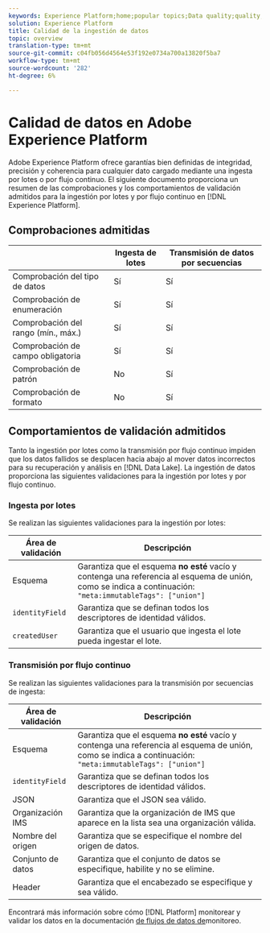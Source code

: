 ```yaml
---
keywords: Experience Platform;home;popular topics;Data quality;quality;Quality;Supported validation;Validation;supported validation;
solution: Experience Platform
title: Calidad de la ingestión de datos
topic: overview
translation-type: tm+mt
source-git-commit: c04fb056d4564e53f192e0734a700a13820f5ba7
workflow-type: tm+mt
source-wordcount: '282'
ht-degree: 6%

---
```



# Calidad de datos en Adobe Experience Platform

Adobe Experience Platform ofrece garantías bien definidas de integridad, precisión y coherencia para cualquier dato cargado mediante una ingesta por lotes o por flujo continuo. El siguiente documento proporciona un resumen de las comprobaciones y los comportamientos de validación admitidos para la ingestión por lotes y por flujo continuo en [!DNL Experience Platform].

## Comprobaciones admitidas

|   | Ingesta de lotes | Transmisión de datos por secuencias |
| ------ | --------------- | ------------------- |
| Comprobación del tipo de datos | Sí | Sí |
| Comprobación de enumeración | Sí | Sí |
| Comprobación del rango (mín., máx.) | Sí | Sí |
| Comprobación de campo obligatoria | Sí | Sí |
| Comprobación de patrón | No | Sí |
| Comprobación de formato | No | Sí |

## Comportamientos de validación admitidos

Tanto la ingestión por lotes como la transmisión por flujo continuo impiden que los datos fallidos se desplacen hacia abajo al mover datos incorrectos para su recuperación y análisis en [!DNL Data Lake]. La ingestión de datos proporciona las siguientes validaciones para la ingestión por lotes y por flujo continuo.

### Ingesta por lotes

Se realizan las siguientes validaciones para la ingestión por lotes:

| Área de validación | Descripción |
| --------------- | ----------- |
| Esquema | Garantiza que el esquema **no esté** vacío y contenga una referencia al esquema de unión, como se indica a continuación: `"meta:immutableTags": ["union"]` |
| `identityField` | Garantiza que se definan todos los descriptores de identidad válidos. |
| `createdUser` | Garantiza que el usuario que ingesta el lote pueda ingestar el lote. |

### Transmisión por flujo continuo

Se realizan las siguientes validaciones para la transmisión por secuencias de ingesta:

| Área de validación | Descripción |
| --------------- | ----------- |
| Esquema | Garantiza que el esquema **no esté** vacío y contenga una referencia al esquema de unión, como se indica a continuación: `"meta:immutableTags": ["union"]` |
| `identityField` | Garantiza que se definan todos los descriptores de identidad válidos. |
| JSON | Garantiza que el JSON sea válido. |
| Organización IMS | Garantiza que la organización de IMS que aparece en la lista sea una organización válida. |
| Nombre del origen | Garantiza que se especifique el nombre del origen de datos. |
| Conjunto de datos | Garantiza que el conjunto de datos se especifique, habilite y no se elimine. |
| Header | Garantiza que el encabezado se especifique y sea válido. |

Encontrará más información sobre cómo [!DNL Platform] monitorear y validar los datos en la documentación [de flujos de datos de](./monitor-data-flows.md)monitoreo.
